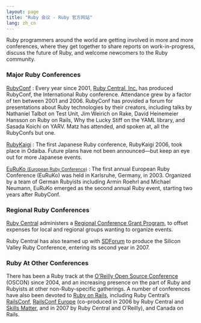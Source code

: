```yaml
---
layout: page
title: "Ruby 会议 - Ruby 官方网站"
lang: zh_cn
---
```


Ruby programmers around the world are getting involved in more and more
conferences, where they get together to share reports on
work-in-progress, discuss the future of Ruby, and welcome newcomers to
the Ruby community.

### Major Ruby Conferences

[RubyConf][1]
: Every year since 2001, [Ruby Central, Inc.][2] has produced RubyConf,
  the International Ruby conference. Attendance grew by a factor of ten
  between 2001 and 2006. RubyConf has provided a forum for presentations
  about Ruby technologies by their creators, including talks by
  Nathaniel Talbot on Test Unit, Jim Weirich on Rake, David Heinemeier
  Hansson on Ruby on Rails, Why the Lucky Stiff on the YAML library, and
  Sasada Koichi on YARV. Matz has attended, and spoken at, all the
  RubyConfs but one.

[RubyKaigi][3]
: The first Japanese Ruby conference, RubyKaigi 2006, took place in
  Odaiba. Future plans have not been announced—but keep an eye out for
  more Japanese events.

[EuRuKo <small>(European Ruby Conference)</small>][4]
: The first annual European Ruby Conference (EuRuKo) was held in
  Karlsruhe, Germany, in 2003. Organized by a team of German Rubyists
  including Armin Roehrl and Michael Neumann, EuRuKo emerged as the
  second annual Ruby event, starting two years after RubyConf.

### Regional Ruby Conferences

[Ruby Central][2] administers a [Regional Conference Grant Program][5],
to offset expenses for local and regional groups wanting to organize
events.

Ruby Central has also teamed up with [SDForum][6] to produce the Silicon
Valley Ruby Conference, entering its second year in 2007.

### Ruby At Other Conferences

There has been a Ruby track at the [O’Reilly Open Source Conference][7]
(OSCON) since 2004, and an increasing presence on the part of Ruby and
Rubyists at other non-Ruby-specific gatherings. A number of conferences
have also been devoted to [Ruby on Rails][8], including Ruby Central’s
[RailsConf][9], [RailsConf Europe][10] (co-produced in 2006 by Ruby
Central and [Skills Matter][11], and in 2007 by Ruby Central and
O’Reilly), and Canada on Rails.



[1]: http://www.rubyconf.org/
[2]: http://rubycentral.org
[3]: http://rubykaigi.org/
[4]: http://euruko.org
[5]: http://rubycentral.org/community/grant
[6]: http://www.sdforum.org
[7]: http://conferences.oreillynet.com/os2006/
[8]: http://www.rubyonrails.org
[9]: http://www.railsconf.org
[10]: http://europe.railsconf.org
[11]: http://www.skillsmatter.com
